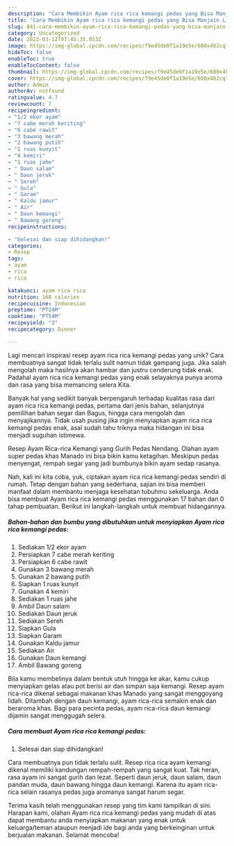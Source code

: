 ```yaml
---
description: "Cara Membikin Ayam rica rica kemangi pedas yang Bisa Manjain Lidah"
title: "Cara Membikin Ayam rica rica kemangi pedas yang Bisa Manjain Lidah"
slug: 841-cara-membikin-ayam-rica-rica-kemangi-pedas-yang-bisa-manjain-lidah
category: Uncategorized
date: 2023-03-12T07:45:35.053Z
image: https://img-global.cpcdn.com/recipes/f9e45de0f1a19e5e/680x482cq70/ayam-rica-rica-kemangi-pedas-foto-resep-utama.jpg
hideToc: false
enableToc: true
enableTocContent: false
thumbnail: https://img-global.cpcdn.com/recipes/f9e45de0f1a19e5e/680x482cq70/ayam-rica-rica-kemangi-pedas-foto-resep-utama.jpg
cover: https://img-global.cpcdn.com/recipes/f9e45de0f1a19e5e/680x482cq70/ayam-rica-rica-kemangi-pedas-foto-resep-utama.jpg
author: Admin
authorAv: notfound
ratingvalue: 4.7
reviewcount: 7
recipeingredient:
- "1/2 ekor ayam"
- "7 cabe merah keriting"
- "6 cabe rawit"
- "3 bawang merah"
- "2 bawang putih"
- "1 ruas kunyit"
- "4 kemiri"
- "1 ruas jahe"
- " Daun salam"
- " Daun jeruk"
- " Sereh"
- " Gula"
- " Garam"
- " Kaldu jamur"
- " Air"
- " Daun kemangi"
- " Bawang goreng"
recipeinstructions:

- "Selesai dan siap dihidangkan!"
categories:
- Resep
tags:
- ayam
- rica
- rica

katakunci: ayam rica rica 
nutrition: 168 calories
recipecuisine: Indonesian
preptime: "PT24M"
cooktime: "PT54M"
recipeyield: "3"
recipecategory: Dinner

---
```





Lagi mencari inspirasi resep ayam rica rica kemangi pedas yang unik? Cara membuatnya sangat tidak terlalu sulit namun tidak gampang juga. Jika salah mengolah maka hasilnya akan hambar dan justru cenderung tidak enak. Padahal ayam rica rica kemangi pedas yang enak selayaknya punya aroma dan rasa yang bisa memancing selera Kita.





Banyak hal yang sedikit banyak berpengaruh terhadap kualitas rasa dari ayam rica rica kemangi pedas, pertama dari jenis bahan, selanjutnya pemilihan bahan segar dan Bagus, hingga cara mengolah dan menyajikannya. Tidak usah pusing jika ingin menyiapkan ayam rica rica kemangi pedas enak,      asal sudah tahu triknya maka hidangan ini bisa menjadi suguhan istimewa.














Resep Ayam Rica-rica Kemangi yang Gurih Pedas Nendang. Olahan ayam super pedas khas Manado ini bisa bikin kamu ketagihan. Meskipun pedas menyengat, rempah segar yang jadi bumbunya bikin ayam sedap rasanya.






Nah, kali ini kita coba, yuk, ciptakan ayam rica rica kemangi pedas sendiri di rumah. Tetap dengan bahan yang sederhana, sajian ini bisa memberi manfaat dalam membantu menjaga kesehatan tubuhmu sekeluarga. Anda bisa membuat Ayam rica rica kemangi pedas menggunakan 17 bahan dan 0 tahap pembuatan. Berikut ini langkah-langkah untuk membuat hidangannya.

<!--inarticleads1-->

##### Bahan-bahan dan bumbu yang dibutuhkan untuk menyiapkan Ayam rica rica kemangi pedas:

1. Sediakan 1/2 ekor ayam
1. Persiapkan 7 cabe merah keriting
1. Persiapkan 6 cabe rawit
1. Gunakan 3 bawang merah
1. Gunakan 2 bawang putih
1. Siapkan 1 ruas kunyit
1. Gunakan 4 kemiri
1. Sediakan 1 ruas jahe
1. Ambil  Daun salam
1. Sediakan  Daun jeruk
1. Sediakan  Sereh
1. Siapkan  Gula
1. Siapkan  Garam
1. Gunakan  Kaldu jamur
1. Sediakan  Air
1. Gunakan  Daun kemangi
1. Ambil  Bawang goreng


Bila kamu membelinya dalam bentuk utuh hingga ke akar, kamu cukup menyiapkan gelas atau pot berisi air dan simpan saja kemangi. Resep ayam rica-rica dikenal sebagai makanan khas Manado yang sangat menggoyang lidah. Ditambah dengan daun kemangi, ayam rica-rica semakin enak dan beraroma khas. Bagi para pecinta pedas, ayam rica-rica daun kemangi dijamin sangat menggugah selera. 

<!--inarticleads2-->

##### Cara membuat Ayam rica rica kemangi pedas:


1. Selesai dan siap dihidangkan!

Cara membuatnya pun tidak terlalu sulit. Resep rica rica ayam kemangi dikenal memiliki kandungan rempah-rempah yang sangat kuat. Tak heran, rasa ayam ini sangat gurih dan lezat. Seperti daun jeruk, daun salam, daun pandan muda, daun bawang hingga daun kemangi. Karena itu ayam rica-rica selain rasanya pedas juga aromanya sangat harum segar. 

Terima kasih telah menggunakan resep yang tim kami tampilkan di sini. Harapan kami, olahan Ayam rica rica kemangi pedas yang mudah di atas dapat membantu anda menyiapkan makanan yang enak untuk keluarga/teman ataupun menjadi ide bagi anda yang berkeinginan untuk berjualan makanan. Selamat mencoba!
